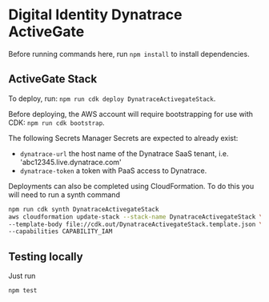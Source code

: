 # Digital Identity Dynatrace ActiveGate

Before running commands here, run `npm install` to install dependencies.

## ActiveGate Stack

To deploy, run: `npm run cdk deploy DynatraceActivegateStack`.

Before deploying, the AWS account will require bootstrapping for use with CDK: `npm run cdk bootstrap`.

The following Secrets Manager Secrets are expected to already exist:

- `dynatrace-url` the host name of the Dynatrace SaaS tenant, i.e. 'abc12345.live.dynatrace.com'
- `dynatrace-token` a token with PaaS access to Dynatrace.

Deployments can also be completed using CloudFormation. To do this you will need to run a synth command

```bash
npm run cdk synth DynatraceActivegateStack
aws cloudformation update-stack --stack-name DynatraceActivegateStack \
--template-body file://cdk.out/DynatraceActivegateStack.template.json \
--capabilities CAPABILITY_IAM
```

## Testing locally

Just run

`npm test`
